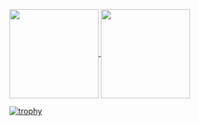 <a href="https://github-readme-stats.vercel.app/api?username=nai-kon&count_private=true&show_icons=true">
  <img height=160 align="center" src="https://github-readme-stats.vercel.app/api?username=nai-kon&count_private=true&show_icons=true" />
</a>
<a href="https://github-readme-stats.vercel.app/api/top-langs/?username=nai-kon&count_private=true&layout=compact">
  <img height=160 align="center" src="https://github-readme-stats.vercel.app/api/top-langs/?username=nai-kon&count_private=true&layout=compact" />
</a>

[![trophy](https://github-profile-trophy.vercel.app/?username=nai-kon)](https://github.com/ryo-ma/github-profile-trophy)
